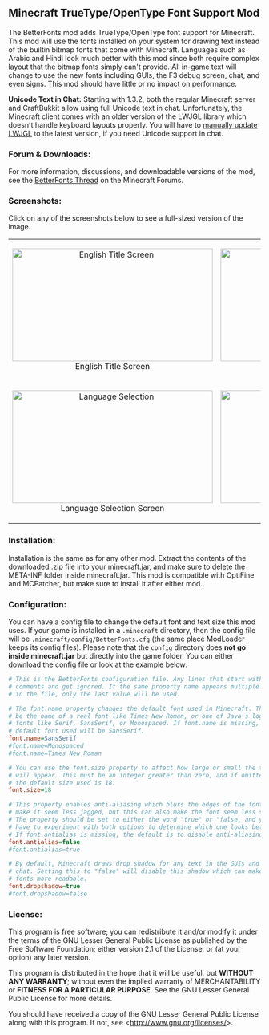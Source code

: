 ## Minecraft TrueType/OpenType Font Support Mod ##

The BetterFonts mod adds TrueType/OpenType font support for Minecraft. This mod will use the fonts installed on your system for drawing text instead of the builtin bitmap fonts that come with Minecraft. Languages such as Arabic and Hindi look much better with this mod since both require complex layout that the bitmap fonts simply can't provide. All in-game text will change to use the new fonts including GUIs, the F3 debug screen, chat, and even signs. This mod should have little or no impact on performance.

**Unicode Text in Chat:**
Starting with 1.3.2, both the regular Minecraft server and CraftBukkit allow using full Unicode text in chat. Unfortunately, the Minecraft client comes with an older version of the LWJGL library which doesn't handle keyboard layouts properly. You will have to [manually update LWJGL](http://www.minecraftwiki.net/wiki/LWJGL) to the latest version, if you need Unicode support in chat.

### Forum & Downloads: ###
For more information, discussions, and downloadable versions of the mod, see the [BetterFonts Thread](http://www.minecraftforum.net/topic/1142084-125-betterfonts-opentype-font-support/) on the Minecraft Forums.

### Screenshots: ###
Click on any of the screenshots below to see a full-sized version of the image.

<table>
<tr>
<td>
<p align="center">
<img src="http://lh5.googleusercontent.com/-BSVTO520XtM/T30lcUsatWI/AAAAAAAAAzg/ruUVL9SL2_M/s853/title.png" alt="English Title Screen" width="400px" height="225px">
English Title Screen
</p>
</td>

<td>
<p align="center">
<img src="http://lh6.googleusercontent.com/-o1UQZEMqGoE/T33uk5tV4SI/AAAAAAAAA0c/sgPPCUxefzM/s851/options.png" alt="Arabic Options" width="400px" height="225px">
Options Screen in Arabic
</p>
</td>
</tr>

<tr>
<td>
<p align="center">
<img src="http://lh3.googleusercontent.com/-tKPfGw-A-bE/T33uk3ouJ0I/AAAAAAAAA0Y/xs25h0QEgdc/s851/lang.png" alt="Language Selection" width="400px" height="225px">
Language Selection Screen
</p>
</td>

<td>
<p align="center">
<img src="http://lh3.googleusercontent.com/-DeTb7J-ipGc/T30leXP8mxI/AAAAAAAAAz4/7MmCAuEUrCI/s852/debug.png" alt="F3 Debug Screen" width="400px" height="225px">
F3 Debug Screen
</p>
</td>
</tr>
</table>

### Installation: ###
Installation is the same as for any other mod. Extract the contents of the downloaded .zip file into your minecraft.jar, and make sure to delete the META-INF folder inside minecraft.jar. This mod is compatible with OptiFine and MCPatcher, but make sure to install it after either mod.

### Configuration: ###
You can have a config file to change the default font and text size this mod uses. If your game is installed in a `.minecraft` directory, then the config file will be `.minecraft/config/BetterFonts.cfg` (the same place ModLoader keeps its config files). Please note that the `config` directory does **not go inside minecraft.jar** but directly into the game folder. You can either [download](http://dev.bukkit.org/media/files/587/923/BetterFonts_Config.zip) the config file or look at the example below:
```ini
# This is the BetterFonts configuration file. Any lines that start with # are
# comments and get ignored. If the same property name appears multiple times
# in the file, only the last value will be used.

# The font.name property changes the default font used in Minecraft. This can
# be the name of a real font like Times New Roman, or one of Java's logical
# fonts like Serif, SansSerif, or Monospaced. If font.name is missing, the
# default font used will be SansSerif.
font.name=SansSerif
#font.name=Monospaced
#font.name=Times New Roman

# You can use the font.size property to affect how large or small the text
# will appear. This must be an integer greater than zero, and if omitted
# the default size used is 18.
font.size=18

# This property enables anti-aliasing which blurs the edges of the font to
# make it seem less jagged, but this can also make the font seem less sharp.
# The property should be set to either the word "true" or "false, and you'll
# have to experiment with both options to determine which one looks better.
# If font.antialias is missing, the default is to disable anti-aliasing.
font.antialias=false
#font.antialias=true

# By default, Minecraft draws drop shadow for any text in the GUIs and the
# chat. Setting this to "false" will disable this shadow which can make some
# fonts more readable.
font.dropshadow=true
#font.dropshadow=false
```

### License: ###
This program is free software; you can redistribute it and/or modify it under the terms of the GNU Lesser General Public License as published by the Free Software Foundation; either version 2.1 of the License, or (at your option) any later version.

This program is distributed in the hope that it will be useful, but **WITHOUT ANY WARRANTY**; without even the implied warranty of MERCHANTABILITY or **FITNESS FOR A PARTICULAR PURPOSE**. See the GNU Lesser General Public License for more details.

You should have received a copy of the GNU Lesser General Public License along with this program. If not, see <<http://www.gnu.org/licenses/>>.
